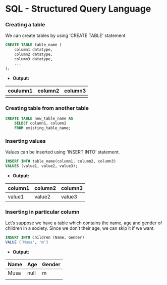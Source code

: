 # SQL - Structured Query Language

### Creating a table

We can create tables by using ‘CREATE TABLE’ statement

```sql
CREATE TABLE table_name (
	column1 datatype,
	column2 datatype,
	column3 datatype,
	...
);
```

- **************Output:**************

| coulumn1  | column2 | column3 |
| --- | --- | --- |
|  |  |  |

### Creating table from another table

```sql
CREATE TABLE new_table_name AS
	SELECT column1, column2
	FROM existing_table_name;
```

### Inserting values

Values can be inserted using ‘INSERT INTO’ statement.

```sql
INSERT INTO table_name(column1, column2, column3)
VALUES (value1, value2, value3);
```

- ********Output:********

| column1  | column2 | column3 |
| --- | --- | --- |
| value1 | value2  | value3 |

### Inserting in particular column

Let’s suppose we have a table which contains the name, age and gender of children in a society. Since we don’t their age, we can skip it if we want. 

```sql
INSERT INTO Children (Name, Gender)
VALUE ('Musa', 'm')
```

- ************Output:************

| Name  | Age | Gender |
| --- | --- | --- |
| Musa | null | m |
|  |  |  |